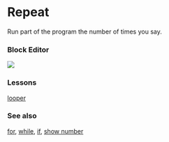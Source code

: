 # Repeat

Run part of the program the number of times you say.

### Block Editor

![](/static/mb/blocks/contents-0.png)

### Lessons

[looper](/lessons/looper)

### See also

[for](/reference/loops/for), [while](/reference/loops/while), [if](/reference/logic/if), [show number](/reference/basic/show-number)

